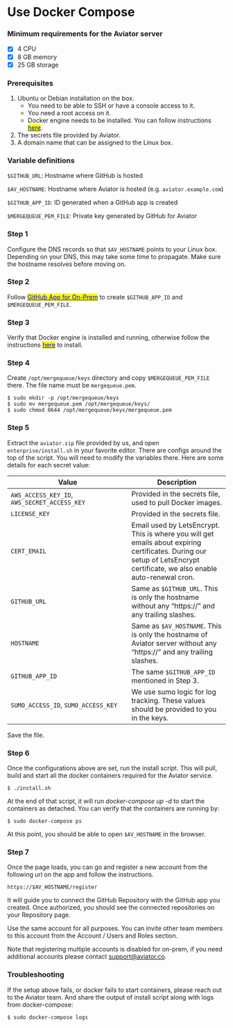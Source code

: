 # Use Docker Compose

### Minimum requirements for the Aviator server

* [x] 4 CPU
* [x] 8 GB memory
* [x] 25 GB storage

### Prerequisites

1. Ubuntu or Debian installation on the box.
   * You need to be able to SSH or have a console access to it.
   * You need a root access on it.
   * Docker engine needs to be installed. You can follow instructions [<mark style="color:blue;">here</mark>](https://docs.docker.com/engine/install/ubuntu/).
2. The secrets file provided by Aviator.
3. A domain name that can be assigned to the Linux box.

### Variable definitions

`$GITHUB_URL`: Hostname where GitHub is hosted

`$AV_HOSTNAME`: Hostname where Aviator is hosted (e.g. `aviator.example.com`)

`$GITHUB_APP_ID`: ID generated when a GitHub app is created

`$MERGEQUEUE_PEM_FILE`: Private key generated by GitHub for Aviator

### Step 1

Configure the DNS records so that `$AV_HOSTNAME` points to your Linux box. Depending on your DNS, this may take some time to propagate. Make sure the hostname resolves before moving on.

### Step 2

Follow [<mark style="color:blue;">GitHub App for On-Prem</mark>](github-app-for-on-prem.md) to create `$GITHUB_APP_ID` and `$MERGEQUEUE_PEM_FILE`.

### Step 3

Verify that Docker engine is installed and running, otherwise follow the instructions [<mark style="color:blue;">here</mark>](https://docs.docker.com/engine/install/ubuntu/) to install.

### Step 4

Create `/opt/mergequeue/keys` directory and copy `$MERGEQUEUE_PEM_FILE` there. The file name must be `mergequeue.pem`.

```shell
$ sudo mkdir -p /opt/mergequeue/keys
$ sudo mv mergequeue.pem /opt/mergequeue/keys/
$ sudo chmod 0644 /opt/mergequeue/keys/mergequeue.pem
```

### Step 5

Extract the `aviator.zip` file provided by us, and open `enterprise/install.sh` in your favorite editor. There are configs around the top of the script. You will need to modify the variables there. Here are some details for each secret value:

<table><thead><tr><th width="262.54385964912285">Value</th><th>Description</th></tr></thead><tbody><tr><td><code>AWS_ACCESS_KEY_ID</code>, <code>AWS_SECRET_ACCESS_KEY</code></td><td>Provided in the secrets file, used to pull Docker images.</td></tr><tr><td><code>LICENSE_KEY</code></td><td>Provided in the secrets file.</td></tr><tr><td><code>CERT_EMAIL</code></td><td>Email used by LetsEncrypt. This is where you will get emails about expiring certificates. During our setup of LetsEncrypt certificate, we also enable auto-renewal cron.</td></tr><tr><td><code>GITHUB_URL</code></td><td>Same as <code>$GITHUB_URL</code>. This is only the hostname without any “https://” and any trailing slashes.</td></tr><tr><td><code>HOSTNAME</code></td><td>Same as <code>$AV_HOSTNAME</code>. This is only the hostname of Aviator server without any “https://” and any trailing slashes.</td></tr><tr><td><code>GITHUB_APP_ID</code></td><td>The same <code>$GITHUB_APP_ID</code> mentioned in Step 3.</td></tr><tr><td><code>SUMO_ACCESS_ID</code>, <code>SUMO_ACCESS_KEY</code></td><td>We use sumo logic for log tracking. These values should be provided to you in the keys.</td></tr></tbody></table>

Save the file.

### Step 6

Once the configurations above are set, run the install script. This will pull, build and start all the docker containers required for the Aviator service.

```shell
$ ./install.sh
```

At the end of that script, it will run _docker-compose up -d_ to start the containers as detached. You can verify that the containers are running by:

```shell
$ sudo docker-compose ps
```

At this point, you should be able to open `$AV_HOSTNAME` in the browser.

### Step 7

Once the page loads, you can go and register a new account from the following url on the app and follow the instructions.

```
https://$AV_HOSTNAME/register
```

It will guide you to connect the GitHub Repository with the GitHub app you created. Once authorized, you should see the connected repositories on your Repository page.

Use the same account for all purposes. You can invite other team members to this account from the Account / Users and Roles section.

Note that registering multiple accounts is disabled for on-prem, if you need additional accounts please contact support@aviator.co.

### Troubleshooting

If the setup above fails, or docker fails to start containers, please reach out to the Aviator team. And share the output of install script along with logs from docker-compose:

```shell
$ sudo docker-compose logs
```
